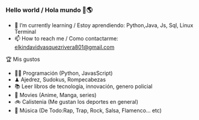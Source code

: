 ### Hello world / Hola mundo 👋🌎







- 🌱 I’m currently learning / Estoy aprendiendo: Python,Java, Js, Sql, Linux Terminal
- 📫 How to reach me / Como contactarme: elkindavidvasquezrivera801@gmail.com

🏆 Mis gustos
- 👨‍💻 Programación (Python, JavasScript)
- ♟ Ajedrez, Sudokus, Rompecabezas
- 📚 Leer libros de tecnología, innovación, genero policial
- 💢 Movies (Anime, Manga, series)
- 🚲 Calistenia (Me gustan los deportes en general)
- 🎤 Música (De Todo:Rap, Trap, Rock, Salsa, Flamenco... etc)
<!-- BLOG-POST-LIST:END -->

